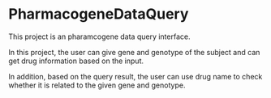 # PharmacogeneDataQuery

This project is an pharamcogene data query interface.

In this project, the user can give gene and genotype of the subject and can get drug information based on the input.

In addition, based on the query result, the user can use drug name to check whether it is related to the given gene and genotype.

